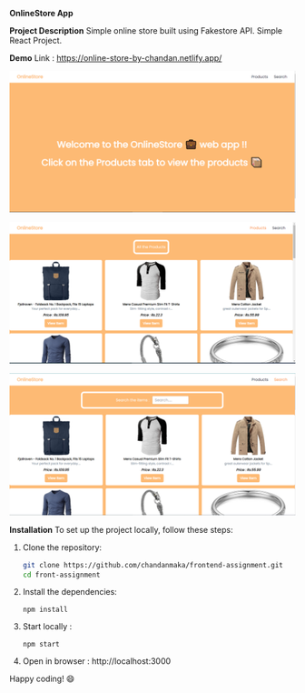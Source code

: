 **OnlineStore App**

**Project Description**
Simple online store built using Fakestore API. Simple React Project.

**Demo**
Link : https://online-store-by-chandan.netlify.app/

![Alt text](image.png)

![Alt text](image-1.png)

![Alt text](image-2.png)

**Installation**
To set up the project locally, follow these steps:

1. Clone the repository:
   ```bash
   git clone https://github.com/chandanmaka/frontend-assignment.git
   cd front-assignment

2. Install the dependencies:
   ```react
   npm install

4. Start locally :
   ```react
   npm start

5. Open in browser :
   http://localhost:3000

Happy coding! 😄
